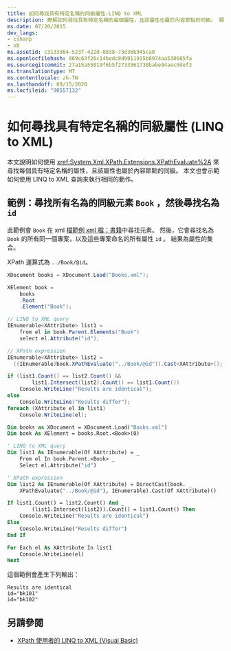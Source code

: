 ```yaml
---
title: 如何尋找具有特定名稱的同級屬性-LINQ to XML
description: 瞭解如何尋找具有特定名稱的每個屬性，且該屬性也屬於內容節點的同級。 顯示兩種方法：一個使用 XPathEvaluate，另一個使用 LINQ to XML 查詢。
ms.date: 07/20/2015
dev_langs:
- csharp
- vb
ms.assetid: c3133d64-523f-422d-8838-73d36b945ca0
ms.openlocfilehash: 869c63f26c14bedc8d9911915b8974aa530685fa
ms.sourcegitcommit: 27a15a55019f6b5f2733961738babe94aec0def3
ms.translationtype: MT
ms.contentlocale: zh-TW
ms.lasthandoff: 09/15/2020
ms.locfileid: "90557132"
---
```

# <a name="how-to-find-attributes-of-siblings-with-a-specific-name-linq-to-xml"></a>如何尋找具有特定名稱的同級屬性 (LINQ to XML) 

本文說明如何使用 <xref:System.Xml.XPath.Extensions.XPathEvaluate%2A> 來尋找每個具有特定名稱的屬性，且該屬性也屬於內容節點的同級。 本文也會示範如何使用 LINQ to XML 查詢來執行相同的動作。

## <a name="example-find-all-sibling-elements-named-book-and-then-find-all-attributes-named-id"></a>範例：尋找所有名為的同級元素 `Book` ，然後尋找名為 `id`

此範例會 `Book` 在 xml [檔範例 xml 檔：書籍](sample-xml-file-books.md)中尋找元素。 然後，它會尋找名為 `Book` 的所有同一個專案，以及這些專案命名的所有屬性 `id` 。 結果為屬性的集合。

XPath 運算式為 `../Book/@id`。

```csharp
XDocument books = XDocument.Load("Books.xml");

XElement book =
    books
    .Root
    .Element("Book");

// LINQ to XML query
IEnumerable<XAttribute> list1 =
    from el in book.Parent.Elements("Book")
    select el.Attribute("id");

// XPath expression
IEnumerable<XAttribute> list2 =
  ((IEnumerable)book.XPathEvaluate("../Book/@id")).Cast<XAttribute>();

if (list1.Count() == list2.Count() &&
        list1.Intersect(list2).Count() == list1.Count())
    Console.WriteLine("Results are identical");
else
    Console.WriteLine("Results differ");
foreach (XAttribute el in list1)
    Console.WriteLine(el);
```

```vb
Dim books as XDocument = XDocument.Load("Books.xml")
Dim book As XElement = books.Root.<Book>(0)

' LINQ to XML query
Dim list1 As IEnumerable(Of XAttribute) = _
    From el In book.Parent.<Book> _
    Select el.Attribute("id")

' XPath expression
Dim list2 As IEnumerable(Of XAttribute) = DirectCast(book. _
    XPathEvaluate("../Book/@id"), IEnumerable).Cast(Of XAttribute)()

If list1.Count() = list2.Count() And _
        (list1.Intersect(list2)).Count() = list1.Count() Then
    Console.WriteLine("Results are identical")
Else
    Console.WriteLine("Results differ")
End If

For Each el As XAttribute In list1
    Console.WriteLine(el)
Next
```

這個範例會產生下列輸出：

```output
Results are identical
id="bk101"
id="bk102"
```

## <a name="see-also"></a>另請參閱

- [XPath 使用者的 LINQ to XML (Visual Basic) ](./comparison-xpath-linq-xml.md)
